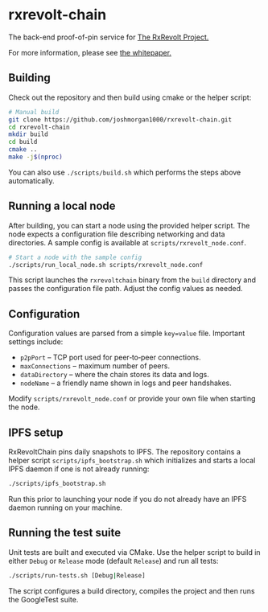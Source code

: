 # rxrevolt-chain

The back-end proof-of-pin service for [The RxRevolt Project.](https://github.com/joshmorgan1000/RxRevolt)

For more information, please see [the whitepaper.](https://github.com/joshmorgan1000/rxrevolt-chain/blob/main/docs/WHITEPAPER.md)

## Building

Check out the repository and then build using cmake or the helper script:

```bash
# Manual build
git clone https://github.com/joshmorgan1000/rxrevolt-chain.git
cd rxrevolt-chain
mkdir build
cd build
cmake ..
make -j$(nproc)
```

You can also use `./scripts/build.sh` which performs the steps above automatically.

## Running a local node

After building, you can start a node using the provided helper script.  The
node expects a configuration file describing networking and data directories.
A sample config is available at `scripts/rxrevolt_node.conf`.

```bash
# Start a node with the sample config
./scripts/run_local_node.sh scripts/rxrevolt_node.conf
```

This script launches the `rxrevoltchain` binary from the `build` directory and
passes the configuration file path.  Adjust the config values as needed.

## Configuration

Configuration values are parsed from a simple `key=value` file.  Important
settings include:

- `p2pPort` – TCP port used for peer‑to‑peer connections.
- `maxConnections` – maximum number of peers.
- `dataDirectory` – where the chain stores its data and logs.
- `nodeName` – a friendly name shown in logs and peer handshakes.

Modify `scripts/rxrevolt_node.conf` or provide your own file when starting the
node.

## IPFS setup

RxRevoltChain pins daily snapshots to IPFS.  The repository contains a helper
script `scripts/ipfs_bootstrap.sh` which initializes and starts a local IPFS
daemon if one is not already running:

```bash
./scripts/ipfs_bootstrap.sh
```

Run this prior to launching your node if you do not already have an IPFS daemon
running on your machine.

## Running the test suite

Unit tests are built and executed via CMake.  Use the helper script to build in
either `Debug` or `Release` mode (default `Release`) and run all tests:

```bash
./scripts/run-tests.sh [Debug|Release]
```

The script configures a build directory, compiles the project and then runs the
GoogleTest suite.

